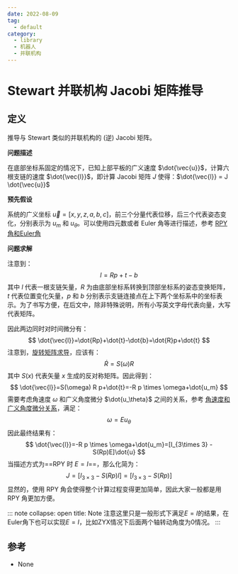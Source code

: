 ```yaml
---
date: 2022-08-09
tag:
  - default
category:
  - library
  - 机器人
  - 并联机构
---
```



# Stewart 并联机构 Jacobi 矩阵推导


## 定义

推导与 Stewart 类似的并联机构的 (逆) Jacobi 矩阵。

**问题描述**

在底部坐标系固定的情况下，已知上部平板的广义速度 $\dot{\vec{u}}$，计算六根支链的速度 $\dot{\vec{l}}$，即计算 Jacobi 矩阵 $J$ 使得：$\dot{\vec{l}} = J \dot{\vec{u}}$

**预先假设**

系统的广义坐标 $\vec{u}=[x, y, z, a, b, c]$，前三个分量代表位移，后三个代表姿态变化，分别表示为 $u_m$ 和 $u_\theta$。可以使用四元数或者 Euler 角等进行描述，参考 [RPY角和Euler角](../RPY角和Euler角.md)

**问题求解**

注意到：
$$
l=Rp+t-b
$$
其中 $l$ 代表一根支链矢量，$R$ 为由底部坐标系转换到顶部坐标系的姿态变换矩阵，$t$ 代表位置变化矢量，$p$ 和 $b$ 分别表示支链连接点在上下两个坐标系中的坐标表示。为了书写方便，在后文中，除非特殊说明，所有小写英文字母代表向量，大写代表矩阵。

因此两边同时对时间微分有：
$$
\dot{\vec{l}}=\dot{Rp}+\dot{t}-\dot{b}=\dot{R}p+\dot{t}
$$
注意到，[旋转矩阵求导](../旋转矩阵求导.md)，应该有：
$$
\dot{R} = S(\omega) R
$$
其中 $S(x)$ 代表矢量 $x$ 生成的反对称矩阵。因此得到：
$$
\dot{\vec{l}}=S(\omega) R p+\dot{t}=-R p \times \omega+\dot{u_m}
$$
需要考虑角速度 $\omega$ 和广义角度微分 $\dot{u_\theta}$ 之间的关系，参考 [角速度和广义角度微分关系](../角速度和广义角度微分关系.md)，满足：
$$
\omega = E u_{\theta}
$$
因此最终结果有：
$$
\dot{\vec{l}}=-R p \times \omega+\dot{u_m}=[I_{3\times 3} -S(Rp)E]\dot{u}
$$
当描述方式为==RPY 时 $E=I$==，那么化简为：
$$
J=[I_{3\times 3} -S(Rp)I] = [I_{3\times 3} -S(Rp)]
$$
显然的，使用 RPY 角会使得整个计算过程变得更加简单，因此大家一般都是用 RPY 角更加方便。


::: note 
collapse: open
title: Note
注意这里只是一般形式下满足$E=I$的结果，在Euler角下也可以实现$E=I$，比如ZYX情况下后面两个轴转动角度为0情况。
:::



## 参考

- None
